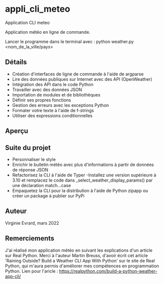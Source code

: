 # appli_cli_meteo
Application CLI meteo

Application météo en ligne de commande.

Lancer le programme dans le terminal avec : python weather.py <nom_de_la_ville/pays>

## Détails
- Création d'interfaces de ligne de commande à l'aide de argparse
- Lire des données publiques sur Internet avec des API (OpenWeather)
- Intégration des API dans le code Python 
- Travailler avec des données JSON
- Importation de modules et de bibliothèques
- Définir ses propres fonctions
- Gestion des erreurs avec les exceptions Python
- Formater votre texte à l'aide de f-strings
- Utiliser des expressions conditionnelles

## Aperçu


## Suite du projet
- Personnaliser le style
- Enrichir le bulletin météo avec plus d'informations à partir de données de réponse JSON
- Refactorisez la CLI à l'aide de Typer
-Installez une version supérieure à 3.10 et remplacez le code dans _select_weather_display_params() par une déclaration match...case
- Empaquetez la CLI pour la distribution à l'aide de Python zipapp ou créer un package à publier sur PyPi

## Auteur
Virginie Evrard, mars 2022

## Remerciements
J'ai réalisé mon application météo en suivant les explications d'un article sur Real Python.
Merci à l'auteur Martin Breuss, d'avoir écrit cet article 'Raining Outside? Build a Weather CLI App With Python'
sur le site de Real Python, qui m'aura permis d'améliorer mes compétences en programmation Python.
Lien pour l'aricle : https://realpython.com/build-a-python-weather-app-cli/
